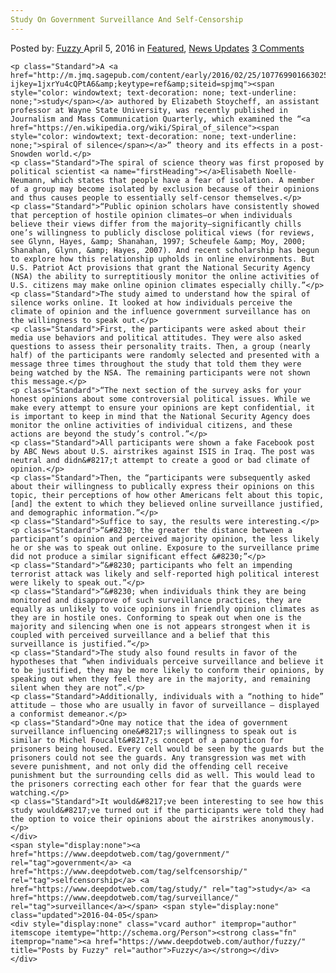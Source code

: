 ```yaml
---
Study On Government Surveillance And Self-Censorship
---
```

<article class="post-listing post-13637 post type-post status-publish format-standard has-post-thumbnail hentry  tag-government tag-selfcensorship tag-study tag-surveillance">
    <div class="post-inner">
        <span>Posted by: <a href="https://www.deepdotweb.com/author/fuzzy/" title="">Fuzzy </a></span>
    <span>April 5, 2016</span>
    <span>in <a href="https://www.deepdotweb.com/category/deepdot-news/" rel="category tag">Featured</a>, <a href="https://www.deepdotweb.com/category/news-updates/" rel="category tag">News Updates</a></span>
    <span><a href="https://www.deepdotweb.com/2016/04/05/study-government-surveillance-self-censorship/#comments">3 Comments</a></span>
    </p>
    <div class="clear"></div>
    
    <p class="Standard">A <a href="http://m.jmq.sagepub.com/content/early/2016/02/25/1077699016630255.full.pdf?ijkey=1jxrYu4cQPtA6&amp;keytype=ref&amp;siteid=spjmq"><span style="color: windowtext; text-decoration: none; text-underline: none;">study</span></a> authored by Elizabeth Stoycheff, an assistant professor at Wayne State University, was recently published in Journalism and Mass Communication Quarterly, which examined the “<a href="https://en.wikipedia.org/wiki/Spiral_of_silence"><span style="color: windowtext; text-decoration: none; text-underline: none;">spiral of silence</span></a>” theory and its effects in a post-Snowden world.</p>
    <p class="Standard">The spiral of science theory was first proposed by political scientist <a name="firstHeading"></a>Elisabeth Noelle-Neumann, which states that people have a fear of isolation. A member of a group may become isolated by exclusion because of their opinions and thus causes people to essentially self-censor themselves.</p>
    <p class="Standard">“Public opinion scholars have consistently showed that perception of hostile opinion climates—or when individuals believe their views differ from the majority—significantly chills one’s willingness to publicly disclose political views (for reviews, see Glynn, Hayes, &amp; Shanahan, 1997; Scheufele &amp; Moy, 2000; Shanahan, Glynn, &amp; Hayes, 2007). And recent scholarship has begun to explore how this relationship upholds in online environments. But U.S. Patriot Act provisions that grant the National Security Agency (NSA) the ability to surreptitiously monitor the online activities of U.S. citizens may make online opinion climates especially chilly.”</p>
    <p class="Standard">The study aimed to understand how the spiral of silence works online. It looked at how individuals perceive the climate of opinion and the influence government surveillance has on the willingness to speak out.</p>
    <p class="Standard">First, the participants were asked about their media use behaviors and political attitudes. They were also asked questions to assess their personality traits. Then, a group (nearly half) of the participants were randomly selected and presented with a message three times throughout the study that told them they were being watched by the NSA. The remaining participants were not shown this message.</p>
    <p class="Standard">“The next section of the survey asks for your honest opinions about some controversial political issues. While we make every attempt to ensure your opinions are kept confidential, it is important to keep in mind that the National Security Agency does monitor the online activities of individual citizens, and these actions are beyond the study’s control.”</p>
    <p class="Standard">All participants were shown a fake Facebook post by ABC News about U.S. airstrikes against ISIS in Iraq. The post was neutral and didn&#8217;t attempt to create a good or bad climate of opinion.</p>
    <p class="Standard">Then, the “participants were subsequently asked about their willingness to publically express their opinions on this topic, their perceptions of how other Americans felt about this topic, [and] the extent to which they believed online surveillance justified, and demographic information.”</p>
    <p class="Standard">Suffice to say, the results were interesting.</p>
    <p class="Standard">“&#8230; the greater the distance between a participant’s opinion and perceived majority opinion, the less likely he or she was to speak out online. Exposure to the surveillance prime did not produce a similar significant effect &#8230;”</p>
    <p class="Standard">“&#8230; participants who felt an impending terrorist attack was likely and self-reported high political interest were likely to speak out.”</p>
    <p class="Standard">“&#8230; when individuals think they are being monitored and disapprove of such surveillance practices, they are equally as unlikely to voice opinions in friendly opinion climates as they are in hostile ones. Conforming to speak out when one is the majority and silencing when one is not appears strongest when it is coupled with perceived surveillance and a belief that this surveillance is justified.”</p>
    <p class="Standard">The study also found results in favor of the hypotheses that “when individuals perceive surveillance and believe it to be justified, they may be more likely to conform their opinions, by speaking out when they feel they are in the majority, and remaining silent when they are not”.</p>
    <p class="Standard">Additionally, individuals with a “nothing to hide” attitude – those who are usually in favor of surveillance – displayed a conformist demeanor.</p>
    <p class="Standard">One may notice that the idea of government surveillance influencing one&#8217;s willingness to speak out is similar to Michel Foucalt&#8217;s concept of a panopticon for prisoners being housed. Every cell would be seen by the guards but the prisoners could not see the guards. Any transgression was met with severe punishment, and not only did the offending cell receive punishment but the surrounding cells did as well. This would lead to the prisoners correcting each other for fear that the guards were watching.</p>
    <p class="Standard">It would&#8217;ve been interesting to see how this study would&#8217;ve turned out if the participants were told they had the option to voice their opinions about the airstrikes anonymously.</p>
    </div>
    <span style="display:none"><a href="https://www.deepdotweb.com/tag/government/" rel="tag">government</a> <a href="https://www.deepdotweb.com/tag/selfcensorship/" rel="tag">selfcensorship</a> <a href="https://www.deepdotweb.com/tag/study/" rel="tag">study</a> <a href="https://www.deepdotweb.com/tag/surveillance/" rel="tag">surveillance</a></span> <span style="display:none" class="updated">2016-04-05</span>
    <div style="display:none" class="vcard author" itemprop="author" itemscope itemtype="http://schema.org/Person"><strong class="fn" itemprop="name"><a href="https://www.deepdotweb.com/author/fuzzy/" title="Posts by Fuzzy" rel="author">Fuzzy</a></strong></div>
    </div>
</article>

